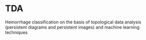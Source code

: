 # TDA
Hemorrhage classification on the basis of topological data analysis (persistent diagrams and persistent images) and machine learning techniques

